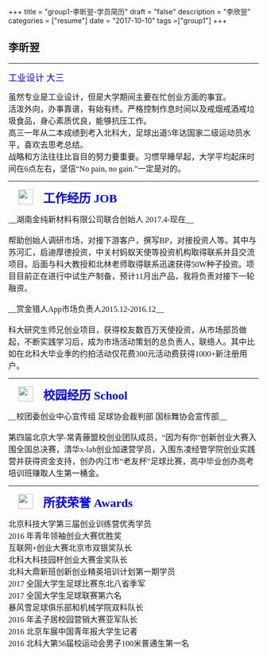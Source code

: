 +++
title = "group1-李昕翌-学员简历"
draft = "false"
description = "李欣翌"
categories = ["resume"]
date = "2017-10-10"
tags =["group1"]
+++

## **李昕翌**  
---

<font face="微软雅黑" size="4" color="blue">工业设计 大三</font></p>

<font face="微软雅黑" size="3" color="">
虽然专业是工业设计，但是大学期间主要在忙创业方面的事宜。<br/>
活泼外向，办事靠谱，有始有终。严格控制作息时间以及戒烟戒酒戒垃圾食品，身心素质优良，能够抗压工作。<br/>
高三一年从二本成绩到考入北科大，足球出道5年达国家二级运动员水平，喜欢去思考总结。<br/>
战略和方法往往比盲目的努力要重要。习惯早睡早起，大学平均起床时间在6点左右，坚信“No pain, no gain.”一定是对的。</font></p>

---
<img src="/post/group1/icon-job.png" width="30" align="left" hspace="20" vspace="2" />

<font face="微软雅黑" size="5" color="blue">__工作经历 JOB__</font></p>

<font face="微软雅黑" size="3">
__湖南金纯新材料有限公司联合创始人  2017.4-现在__<br/><br/>
帮助创始人调研市场，对接下游客户，撰写BP，对接投资人等。其中与苏河汇，启迪厚德投资，中关村蚂蚁天使等投资机构取得联系并且交流项目。后面与科大教授和北林老师取得联系迅速获得50W种子投资。项目目前正在进行中试生产制备，预计11月出产品，我将负责对接下一轮融资。<br/><br/>
__赏金猎人App市场负责人2015.12-2016.12__<br/><br/>
科大研究生师兄创业项目，获得校友数百万天使投资，从市场部员做起，不断实践学习后，成为市场活动策划的总负责人，联络人。其中比如在北科大毕业季的约拍活动仅花费300元活动费获得1000+新注册用户。</font></p>

---
<img src="/post/group1/icon-school.png" width="30" align="left" hspace="20" vspace="2" />

<font face="微软雅黑" size="5" color="blue">__校园经历 School__</font></p>

<font face="微软雅黑" size="3">
__校团委创业中心宣传组  足球协会裁判部  国标舞协会宣传部__<br/><br/>
第四届北京大学-常青藤盟校创业团队成员，“因为有你”创新创业大赛入围全国总决赛，清华x-lab创业加速营学员，入围东凌经管学院创业实践营并获得资金支持，创办内江市“老友杯”足球比赛，高中毕业创办高考培训班赚取人生第一桶金。</font></p>

---
<img src="/post/group1/icon-awards.png" width="30" align="left" hspace="20" vspace="2" />

<font face="微软雅黑" size="5" color="blue">__所获荣誉 Awards__</font></p>

<font face="微软雅黑" size="3">
北京科技大学第三届创业训练营优秀学员<br/>
2016   年青年领袖创业大赛优胜奖<br/>
互联网+创业大赛北京市双银奖队长<br/>
北科大科技园杯创业大赛金奖队长<br/>
北科大鼎新班创新创业精英培训计划第一期学员<br/>
2017   全国大学生足球比赛东北八省季军<br/>
2017   全国大学生足球联赛第六名<br/>
暴风雪足球俱乐部和机械学院双料队长<br/>
2016   年孟子居校园营销大赛亚军队长<br/>
2016   北京车展中国青年报大学生记者<br/>
2016   北科大第56届校运动会男子100米普通生第一名
</font></p>
